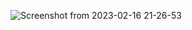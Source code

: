 ![Screenshot from 2023-02-16 21-26-53](https://user-images.githubusercontent.com/47878607/219419471-004df9f2-7300-4d0e-a821-505af93d0ea3.png)
